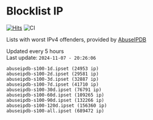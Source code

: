 # Blocklist IP

[![Hits](https://hits.seeyoufarm.com/api/count/incr/badge.svg?url=https%3A%2F%2Fgithub.com%2Fborestad%2Fblocklist-ip%2F&count_bg=%2379C83D&title_bg=%23555555&icon=&icon_color=%23E7E7E7&title=hits&edge_flat=false)](https://hits.seeyoufarm.com)  ![CI](https://img.shields.io/github/workflow/status/borestad/blocklist-ip/CI?style=flat-square)

Lists with worst IPv4 offenders, provided by [AbuseIPDB](https://www.abuseipdb.com/)

<!-- FOOTER-PLACEHOLDER -->
Updated every 5 hours<br>
Last update: `2024-11-07 - 20:26:06`
```
abuseipdb-s100-1d.ipset (24953 ip)
abuseipdb-s100-2d.ipset (29581 ip)
abuseipdb-s100-3d.ipset (32887 ip)
abuseipdb-s100-7d.ipset (41710 ip)
abuseipdb-s100-30d.ipset (76791 ip)
abuseipdb-s100-60d.ipset (109265 ip)
abuseipdb-s100-90d.ipset (132266 ip)
abuseipdb-s100-120d.ipset (156360 ip)
abuseipdb-s100-all.ipset (689472 ip)
```
